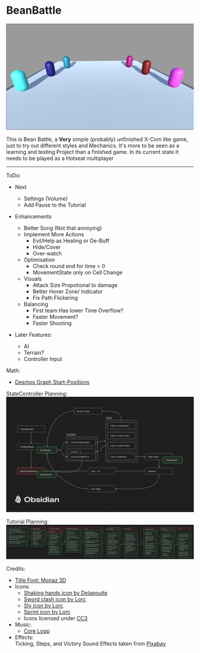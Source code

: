 # BeanBattle

![](Assets/Art/Images/MainMenuBackground.png)

 
This is Bean Battle, a **Very** simple (probably) unfinished X-Com like game, just to try out different styles and Mechanics. 
It's more to be seen as a learning and testing Project than a finished game.
In its current state it needs to be played as a Hotseat multiplayer

---
ToDo:
- Next
  - Settings (Volume)
  - Add Pause to the Tutorial


- Enhancements
  - Better Song (Not that annoying)
  - Implement More Actions
    - Evil/Help as Healing or De-Buff
    - Hide/Cover
    - Over-watch
  - Optimisation
    - Check round end for time > 0
    - MovementState only on Cell Change
  - Visuals
    - Attack  Size Propotional to damage
    - Better Hover Zone/ Indicator
    - Fix Path Flickering
  - Balancing
    - First team Has lower Time Overflow?
    - Faster Movement?
    - Faster Shooting


- Later Features:
  - AI
  - Terrain?
  - Controller Input

Math:
- [Desmos Graph Start-Positions](https://www.desmos.com/calculator/lqxf4nhqil)

StateController Planning:
![](Assets/Art/Images/PlanningForReadMe.png)

Tutorial Planning:
![](Assets/Art/Images/TutorialPlanning.png)

Credits:
- [Title Font: Monaz 3D](https://www.fontspace.com/monaz-3d-font-f110367)
- Icons:
  - [Shaking hands icon by Delapouite](https://game-icons.net/1x1/delapouite/shaking-hands.html)
  - [Sword clash icon by Lorc](https://game-icons.net/1x1/lorc/sword-clash.html)
  - [Sly icon by Lorc](https://game-icons.net/1x1/lorc/sly.html) 
  - [Sprint icon by Lorc](https://game-icons.net/1x1/lorc/sprint.html)
  - Icons licensed under [CC3](https://creativecommons.org/licenses/by/3.0/)
- Music:
  - [Core Loop](https://opengameart.org/content/the-gears-of-progress)
- Effects:<br>
  Ticking, Steps, and Victory Sound Effects taken from <a href="https://pixabay.com/?utm_source=link-attribution&utm_medium=referral&utm_campaign=music&utm_content=83775">Pixabay</a>
